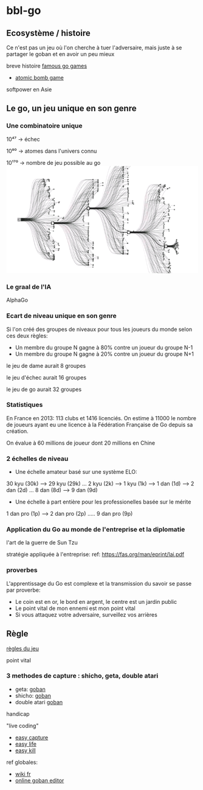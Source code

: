 # bbl-go

## Ecosystème / histoire

Ce n'est pas un jeu où l'on cherche à tuer l'adversaire, mais juste à se partager le goban et en avoir un peu mieux

breve histoire
[famous go games](https://senseis.xmp.net/?FamousGoGames) 
* [atomic bomb game](https://senseis.xmp.net/?AtomicBombGame)

softpower en Asie


## Le go, un jeu unique en son genre

### Une combinatoire unique
10⁴⁷ -> échec

10⁸⁰  -> atomes dans l'univers connu

10¹⁷⁰  -> nombre de jeu possible au go
![/resources/alphago-2.png](resources/alphago-2.png)

### Le graal de l'IA
AlphaGo

### Ecart de niveau unique en son genre
Si l'on créé des groupes de niveaux pour tous les joueurs du monde selon ces deux règles:
* Un membre du groupe N gagne à 80% contre un joueur du groupe N-1
* Un membre du groupe N gagne à 20% contre un joueur du groupe N+1

le jeu de dame aurait 8 groupes

le jeu d'échec aurait 16 groupes

le jeu de go aurait 32 groupes

### Statistiques

En France en 2013: 113 clubs et 1416 licenciés. On estime à 11000 le nombre de joueurs ayant eu une licence à la Fédération Française de Go depuis sa création.

On évalue à 60 millions de joueur dont 20 millions en Chine

### 2 échelles de niveau

* Une échelle amateur basé sur une système ELO:

30 kyu (30k) --> 29 kyu (29k) ... 2 kyu (2k) --> 1 kyu (1k) --> 1 dan (1d) --> 2 dan (2d) ... 8 dan (8d) --> 9 dan (9d)

* Une échelle à part entière pour les professionelles basée sur le mérite

1 dan pro (1p) --> 2 dan pro (2p) ..... 9 dan pro (9p)

### Application du Go au monde de l'entreprise et la diplomatie 

l'art de la guerre de Sun Tzu

stratégie appliquée à l'entreprise:
ref: https://fas.org/man/eprint/lai.pdf

### proverbes

L'apprentissage du Go est complexe et la transmission du savoir se passe par proverbe:
* Le coin est en or, le bord en argent, le centre est un jardin public
* Le point vital de mon ennemi est mon point vital 
* Si vous attaquez votre adversaire, surveillez vos arrières

## Règle 

[règles du jeu](http://jeudego.org/_php/regleGo.php)

point vital

### 3 methodes de capture : shicho, geta, double atari

* geta:
[goban](http://goban.co/boards/425)
* shicho:
[goban](http://goban.co/boards/426)
* double atari
[goban](http://goban.co/boards/427)


handicap

"live coding"
* [easy capture](https://tsumego-hero.com/sets/view/117)
* [easy life](https://tsumego-hero.com/sets/view/104)
* [easy kill](https://tsumego-hero.com/sets/view/105)





ref globales:
* [wiki fr](https://fr.wikipedia.org/wiki/Go_(jeu))
* [online goban editor](http://goban.co/)
